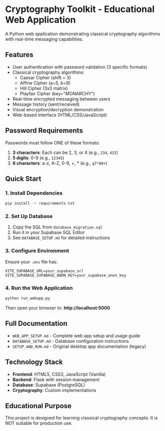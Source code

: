 # Cryptography Toolkit - Educational Web Application

A Python web application demonstrating classical cryptography algorithms with real-time messaging capabilities.

## Features

- User authentication with password validation (3 specific formats)
- Classical cryptography algorithms:
  - Caesar Cipher (shift = 3)
  - Affine Cipher (a=5, b=8)
  - Hill Cipher (3x3 matrix)
  - Playfair Cipher (key="MONARCHY")
- Real-time encrypted messaging between users
- Message history (sent/received)
- Visual encryption/decryption demonstration
- Web-based interface (HTML/CSS/JavaScript)

## Password Requirements

Passwords must follow ONE of these formats:
1. **3 characters**: Each can be 2, 3, or 4 (e.g., `234`, `432`)
2. **5 digits**: 0-9 (e.g., `12345`)
3. **6 characters**: a-z, A-Z, 0-9, +, * (e.g., `q7*88+`)

## Quick Start

### 1. Install Dependencies

```bash
pip install -r requirements.txt
```

### 2. Set Up Database

1. Copy the SQL from `database_migration.sql`
2. Run it in your Supabase SQL Editor
3. See `DATABASE_SETUP.md` for detailed instructions

### 3. Configure Environment

Ensure your `.env` file has:
```
VITE_SUPABASE_URL=your_supabase_url
VITE_SUPABASE_SUPABASE_ANON_KEY=your_supabase_anon_key
```

### 4. Run the Web Application

```bash
python run_webapp.py
```

Then open your browser to: **http://localhost:5000**

## Full Documentation

- `WEB_APP_SETUP.md` - Complete web app setup and usage guide
- `DATABASE_SETUP.md` - Database configuration instructions
- `SETUP_AND_RUN.md` - Original desktop app documentation (legacy)

## Technology Stack

- **Frontend**: HTML5, CSS3, JavaScript (Vanilla)
- **Backend**: Flask with session management
- **Database**: Supabase (PostgreSQL)
- **Cryptography**: Custom implementations

## Educational Purpose

This project is designed for learning classical cryptography concepts. It is NOT suitable for production use.
